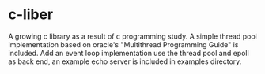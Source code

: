 c-liber
=======

A growing c library as a result of c programming study.
A simple thread pool implementation based on oracle's "Multithread Programming Guide" is included. 
Add an event loop implementation use the thread pool and epoll as back end, 
an example echo server is included in examples directory.
